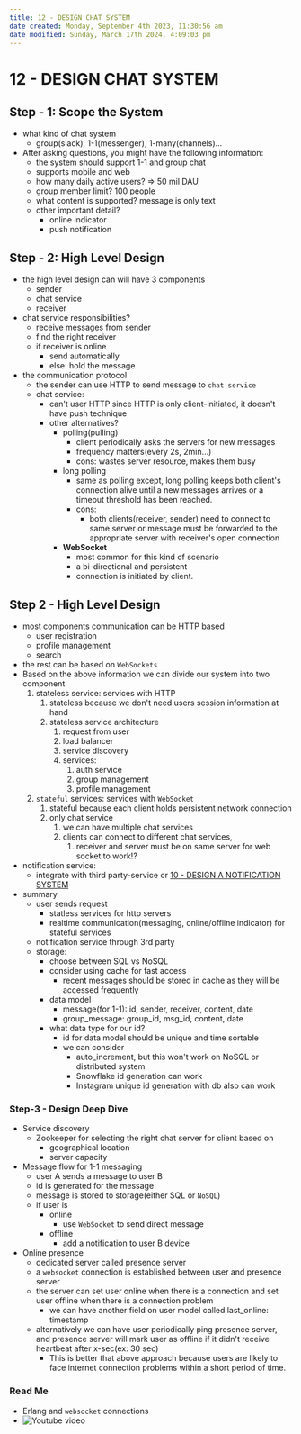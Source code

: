 ```yaml
---
title: 12 - DESIGN CHAT SYSTEM
date created: Monday, September 4th 2023, 11:30:56 am
date modified: Sunday, March 17th 2024, 4:09:03 pm
---
```


# 12 - DESIGN CHAT SYSTEM

## Step - 1: Scope the System

- what kind of chat system
	- group(slack), 1-1(messenger), 1-many(channels)…
- After asking questions, you might have the following information:
	- the system should support 1-1 and group chat
	- supports mobile and web
	- how many daily active users? => 50 mil DAU
	- group member limit? 100 people
	- what content is supported? message is only text
	- other important detail?
		- online indicator
		- push notification

## Step - 2: High Level Design

- the high level design can will have 3 components
	- sender
	- chat service
	- receiver
- chat service responsibilities?
	- receive messages from sender
	- find the right receiver
	- if receiver is online
		- send automatically
		- else: hold the message
- the communication protocol
	- the sender can use HTTP to send message to `chat service`
	- chat service:
		- can't user HTTP since HTTP is only client-initiated, it doesn't have push technique
		- other alternatives?
			- polling(pulling)
				- client periodically asks the servers for new messages
				- frequency matters(every 2s, 2min…)
				- cons: wastes server resource, makes them busy
			- long polling
				- same as polling except, long polling keeps both client's connection alive until a new messages arrives or a timeout threshold has been reached.
				- cons:
					- both clients(receiver, sender) need to connect to same server or message must be forwarded to the appropriate server with receiver's open connection
			- **WebSocket**
				- most common for this kind of scenario
				- a bi-directional and persistent
				- connection is initiated by client.

## Step 2 - High Level Design

- most components communication can be HTTP based
	- user registration
	- profile management
	- search
- the rest can be based on `WebSockets`
- Based on the above information we can divide our system into two component
	1. stateless service: services with HTTP
		1. stateless because we don't need users session information at hand
		2. stateless service architecture
			1. request from user
			2. load balancer
			3. service discovery
			4. services:
				1. auth service
				2. group management
				3. profile management
	2. `stateful` services: services with `WebSocket`
		1. stateful because each client holds persistent network connection
		2. only chat service
			1. we can have multiple chat services
			2. clients can connect to different chat services,
				1. receiver and server must be on same server for web socket to work!?
- notification service:
	- integrate with third party-service or [10 - DESIGN A NOTIFICATION SYSTEM](10%20-%20DESIGN%20A%20NOTIFICATION%20SYSTEM.md)
- summary
	- user sends request
		- statless services for http servers
		- realtime communication(messaging, online/offline indicator) for stateful services
	- notification service through 3rd party
	- storage:
		- choose between SQL vs NoSQL
		- consider using cache for fast access
			- recent messages should be stored in cache as they will be accessed frequently
		- data model
			- message(for 1-1): id, sender, receiver, content, date
			- group_message: group_id, msg_id, content, date
		- what data type for our id?
			- id for data model should be unique and time sortable
			- we can consider
				- auto_increment, but this won't work on NoSQL or distributed system
				- Snowflake id generation can work
				- Instagram unique id generation with db also can work

### Step-3 - Design Deep Dive

- Service discovery
	- Zookeeper for selecting the right chat server for client based on
		- geographical location
		- server capacity
- Message flow for 1-1 messaging
	- user A sends a message to user B
	- id is generated for the message
	- message is stored to storage(either SQL or `NoSQL`)
	- if user is
		- online
			- use `WebSocket` to send direct message
		- offline
			- add a notification to user B device
- Online presence
	- dedicated server called presence server
	- a `websocket` connection is established between user and presence server
	- the server can set user online when there is a connection and set user offline when there is a connection problem
		- we can have another field on user model called last_online: timestamp
	- alternatively we can have user periodically ping presence server, and presence server will mark user as offline if it didn't receive heartbeat after x-sec(ex: 30 sec)
		- This is better that above approach because users are likely to face internet connection problems within a short period of time.

### Read Me

- Erlang and `websocket` connections
- ![Youtube video](https://youtu.be/xyLO8ZAk2KE)
